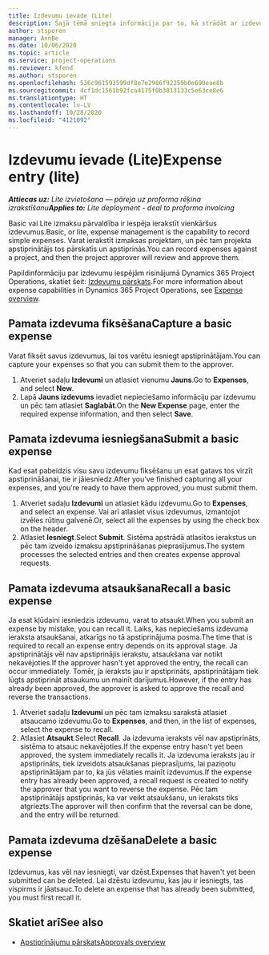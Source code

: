 ```yaml
---
title: Izdevumu ievade (Lite)
description: Šajā tēmā sniegta informācija par to, kā strādāt ar izdevumu ierakstu Lite izvietošanā.
author: stsporen
manager: AnnBe
ms.date: 10/06/2020
ms.topic: article
ms.service: project-operations
ms.reviewer: kfend
ms.author: stsporen
ms.openlocfilehash: 536c961593599df8e7e2986f92259b0e690eae8b
ms.sourcegitcommit: 4cf1dc1561b92fca4175f0b3813133c5e63ce8e6
ms.translationtype: HT
ms.contentlocale: lv-LV
ms.lasthandoff: 10/28/2020
ms.locfileid: "4121092"
---
```

# <a name="expense-entry-lite"></a><span data-ttu-id="e7d9f-103">Izdevumu ievade (Lite)</span><span class="sxs-lookup"><span data-stu-id="e7d9f-103">Expense entry (lite)</span></span>

<span data-ttu-id="e7d9f-104">_**Attiecas uz:** Lite izvietošana — pāreja uz proforma rēķina izrakstīšanu_</span><span class="sxs-lookup"><span data-stu-id="e7d9f-104">_**Applies to:** Lite deployment - deal to proforma invoicing_</span></span>

<span data-ttu-id="e7d9f-105">Basic vai Lite izmaksu pārvaldība ir iespēja ierakstīt vienkāršus izdevumus.</span><span class="sxs-lookup"><span data-stu-id="e7d9f-105">Basic, or lite, expense management is the capability to record simple expenses.</span></span> <span data-ttu-id="e7d9f-106">Varat ierakstīt izmaksas projektam, un pēc tam projekta apstiprinātājs tos pārskatīs un apstiprinās.</span><span class="sxs-lookup"><span data-stu-id="e7d9f-106">You can record expenses against a project, and then the project approver will review and approve them.</span></span>

<span data-ttu-id="e7d9f-107">Papildinformāciju par izdevumu iespējām risinājumā Dynamics 365 Project Operations, skatiet šeit: [Izdevumu pārskats](expense-overview.md).</span><span class="sxs-lookup"><span data-stu-id="e7d9f-107">For more information about expense capabilities in Dynamics 365 Project Operations, see [Expense overview](expense-overview.md).</span></span>

## <a name="capture-a-basic-expense"></a><span data-ttu-id="e7d9f-108">Pamata izdevuma fiksēšana</span><span class="sxs-lookup"><span data-stu-id="e7d9f-108">Capture a basic expense</span></span>

<span data-ttu-id="e7d9f-109">Varat fiksēt savus izdevumus, lai tos varētu iesniegt apstiprinātājam.</span><span class="sxs-lookup"><span data-stu-id="e7d9f-109">You can capture your expenses so that you can submit them to the approver.</span></span>

1. <span data-ttu-id="e7d9f-110">Atveriet sadaļu **Izdevumi** un atlasiet vienumu **Jauns**.</span><span class="sxs-lookup"><span data-stu-id="e7d9f-110">Go to **Expenses**, and select **New**.</span></span>
2. <span data-ttu-id="e7d9f-111">Lapā **Jauns izdevums** ievadiet nepieciešamo informāciju par izdevumu un pēc tam atlasiet **Saglabāt**.</span><span class="sxs-lookup"><span data-stu-id="e7d9f-111">On the **New Expense** page, enter the required expense information, and then select **Save**.</span></span>

## <a name="submit-a-basic-expense"></a><span data-ttu-id="e7d9f-112">Pamata izdevuma iesniegšana</span><span class="sxs-lookup"><span data-stu-id="e7d9f-112">Submit a basic expense</span></span>

<span data-ttu-id="e7d9f-113">Kad esat pabeidzis visu savu izdevumu fiksēšanu un esat gatavs tos virzīt apstiprināšanai, tie ir jāiesniedz.</span><span class="sxs-lookup"><span data-stu-id="e7d9f-113">After you've finished capturing all your expenses, and you're ready to have them approved, you must submit them.</span></span>

1. <span data-ttu-id="e7d9f-114">Atveriet sadaļu **Izdevumi** un atlasiet kādu izdevumu.</span><span class="sxs-lookup"><span data-stu-id="e7d9f-114">Go to **Expenses**, and select an expense.</span></span> <span data-ttu-id="e7d9f-115">Vai arī atlasiet visus izdevumus, izmantojot izvēles rūtiņu galvenē.</span><span class="sxs-lookup"><span data-stu-id="e7d9f-115">Or, select all the expenses by using the check box on the header.</span></span>
2. <span data-ttu-id="e7d9f-116">Atlasiet **Iesniegt**.</span><span class="sxs-lookup"><span data-stu-id="e7d9f-116">Select **Submit**.</span></span> <span data-ttu-id="e7d9f-117">Sistēma apstrādā atlasītos ierakstus un pēc tam izveido izmaksu apstiprināšanas pieprasījumus.</span><span class="sxs-lookup"><span data-stu-id="e7d9f-117">The system processes the selected entries and then creates expense approval requests.</span></span>

## <a name="recall-a-basic-expense"></a><span data-ttu-id="e7d9f-118">Pamata izdevuma atsaukšana</span><span class="sxs-lookup"><span data-stu-id="e7d9f-118">Recall a basic expense</span></span>

<span data-ttu-id="e7d9f-119">Ja esat kļūdaini iesniedzis izdevumu, varat to atsaukt.</span><span class="sxs-lookup"><span data-stu-id="e7d9f-119">When you submit an expense by mistake, you can recall it.</span></span> <span data-ttu-id="e7d9f-120">Laiks, kas nepieciešams izdevuma ieraksta atsaukšanai, atkarīgs no tā apstiprinājuma posma.</span><span class="sxs-lookup"><span data-stu-id="e7d9f-120">The time that is required to recall an expense entry depends on its approval stage.</span></span>  <span data-ttu-id="e7d9f-121">Ja apstiprinātājs vēl nav apstiprinājis ierakstu, atsaukšana var notikt nekavējoties.</span><span class="sxs-lookup"><span data-stu-id="e7d9f-121">If the approver hasn't yet approved the entry, the recall can occur immediately.</span></span> <span data-ttu-id="e7d9f-122">Tomēr, ja ieraksts jau ir apstiprināts, apstiprinātājam tiek lūgts apstiprināt atsaukumu un mainīt darījumus.</span><span class="sxs-lookup"><span data-stu-id="e7d9f-122">However, if the entry has already been approved, the approver is asked to approve the recall and reverse the transactions.</span></span>

1. <span data-ttu-id="e7d9f-123">Atveriet sadaļu **Izdevumi** un pēc tam izmaksu sarakstā atlasiet atsaucamo izdevumu.</span><span class="sxs-lookup"><span data-stu-id="e7d9f-123">Go to **Expenses**, and then, in the list of expenses, select the expense to recall.</span></span>
2. <span data-ttu-id="e7d9f-124">Atlasiet **Atsaukt**.</span><span class="sxs-lookup"><span data-stu-id="e7d9f-124">Select **Recall**.</span></span> <span data-ttu-id="e7d9f-125">Ja izdevuma ieraksts vēl nav apstiprināts, sistēma to atsauc nekavējoties.</span><span class="sxs-lookup"><span data-stu-id="e7d9f-125">If the expense entry hasn't yet been approved, the system immediately recalls it.</span></span> <span data-ttu-id="e7d9f-126">Ja izdevuma ieraksts jau ir apstiprināts, tiek izveidots atsaukšanas pieprasījums, lai paziņotu apstiprinātājam par to, ka jūs vēlaties mainīt izdevumus.</span><span class="sxs-lookup"><span data-stu-id="e7d9f-126">If the expense entry has already been approved, a recall request is created to notify the approver that you want to reverse the expense.</span></span> <span data-ttu-id="e7d9f-127">Pēc tam apstiprinātājs apstiprinās, ka var veikt atsaukšanu, un ieraksts tiks atgriezts.</span><span class="sxs-lookup"><span data-stu-id="e7d9f-127">The approver will then confirm that the reversal can be done, and the entry will be returned.</span></span>

## <a name="delete-a-basic-expense"></a><span data-ttu-id="e7d9f-128">Pamata izdevuma dzēšana</span><span class="sxs-lookup"><span data-stu-id="e7d9f-128">Delete a basic expense</span></span>

<span data-ttu-id="e7d9f-129">Izdevumus, kas vēl nav iesniegti, var dzēst.</span><span class="sxs-lookup"><span data-stu-id="e7d9f-129">Expenses that haven't yet been submitted can be deleted.</span></span> <span data-ttu-id="e7d9f-130">Lai dzēstu izdevumu, kas jau ir iesniegts, tas vispirms ir jāatsauc.</span><span class="sxs-lookup"><span data-stu-id="e7d9f-130">To delete an expense that has already been submitted, you must first recall it.</span></span>

## <a name="see-also"></a><span data-ttu-id="e7d9f-131">Skatiet arī</span><span class="sxs-lookup"><span data-stu-id="e7d9f-131">See also</span></span>

- [<span data-ttu-id="e7d9f-132">Apstiprinājumu pārskats</span><span class="sxs-lookup"><span data-stu-id="e7d9f-132">Approvals overview</span></span>](../approvals/approvals-overview.md)
